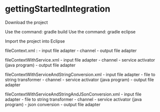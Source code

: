 # gettingStartedIntegration

Download the project

Use the command: gradle build
Use the command: gradle eclipse

Import the project into Eclipse

fileContext.xml :
	- input file adapter
	- channel
	- output file adapter
	
fileContextWithService.xml
	- input file adapter
	- channel
	- service activator (java program)
	- output file adapter

fileContextWithServiceAndStringConversion.xml
	- input file adapter
	- file to string transformer
	- channel
	- service activator (java program)
	- output file adapter
	
fileContextWithServiceAndStringAndJSonConversion.xml
	- input file adapter
	- file to string transformer
	- channel
	- service activator (java program)
	- json conversion
	- output file adapter
	

	